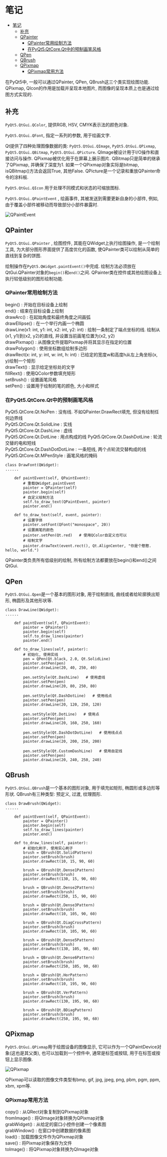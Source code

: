 # 笔记

<!-- TOC -->

- [笔记](#笔记)
    - [补充](#补充)
    - [QPainter](#qpainter)
        - [QPainter常用绘制方法](#qpainter常用绘制方法)
        - [在PyQt5.QtCore.Qt中的预制画笔风格](#在pyqt5qtcoreqt中的预制画笔风格)
    - [QPen](#qpen)
    - [QBrush](#qbrush)
    - [QPixmap](#qpixmap)
        - [QPixmap常用方法](#qpixmap常用方法)

<!-- /TOC -->

在PyQt5中, 一般可以通过QPainter, QPen, QBrush这三个类实现绘图功能. QPixmap, QIcon的作用是加载并呈现本地图片, 而图像的呈现本质上也是通过绘图方式实现的.

## 补充

`PyQt5.QtGui.QColor`, 提供RGB, HSV, CMYK表示法的颜色对象.

`PyQt5.QtGui.QFont`, 指定一系列的参数, 用于绘画文字.

Qt提供了四种处理图像数据的类: `PyQt5.QtGui.QImage`, `PyQt5.QtGui.QPixmap`, `PyQt5.QtGui.QBitmap`, `PyQt5.QtGui.QPicture`. QImage被设计用于I/O操作和直接访问与操作. QPixmap被优化用于在屏幕上展示图片. QBitmap只是简单的继承了QPixmap, 并确保了深度为1. 如果一个QPixmap对象实际是bitmap, isQBitmap()方法会返回True, 其他False. QPicture是一个记录和重放QPainter命令的涂料板.

`PyQt5.QtGui.QIcon` 用于处理不同模式和状态的可缩放图标.

`PyQt5.QtGui.QPaintEvent` , 绘画事件, 其被发送到需要更新自身的小部件, 例如, 由于覆盖小部件被移动而导致部分小部件暴露时.

![QPaintEvent](./img/6-1-QPaintEvent.png)

## QPainter

`PyQt5.QtGui.QPainter` , 绘图控件, 其能在QWidget上执行绘图操作, 是一个绘制工具, 为大部分图形界面提供了高度优化的函数, 使QPainter类可以绘制从简单的直线到复杂的饼图.

绘制操作在`PyQt5.QWidget.paintEvent()`中完成. 绘制方法必须放在QtGui.QPainter对象的`begin()`和`end()`之间. QPainter类在控件或其他绘图设备上执行较低级别的图形绘制功能.

### QPainter常用绘制方法

begin() : 开始在目标设备上绘制  
end() : 结束在目标设备上绘制  
drawArc() : 在起始角度和最终角度之间画弧  
drawEllipse() : 在一个举行内画一个椭圆  
drawLine(x1: int, y1: int, x2: int, y2: int) : 绘制一条制定了端点坐标的线. 绘制从(x1, y1)到(x2, y2)的直线, 并设置当前画笔位置为(x2, y2)  
drawPixmap() : 从图像文件提取Pixmap并将其显示在指定的位置  
drawPolygon() : 使用坐标数组绘制多边形  
drawRect(x: int, y: int, w: int, h: int) : 已给定的宽度w和高度h从左上角坐标(x, y)绘制一个矩形  
drawText() : 显示给定坐标处的文字  
fillRext() : 使用QColor参数填充矩形  
setBrush() : 设置画笔风格  
setPen() : 设置用于绘制的笔的颜色, 大小和样式  

### 在PyQt5.QtCore.Qt中的预制画笔风格

PyQt5.QtCore.Qt.NoPen : 没有线. 不如QPainter.DrawRect填充, 但没有绘制任何边界线  
PyQt5.QtCore.Qt.SolidLine : 实线  
PyQt5.QtCore.Qt.DashLine : 虚线  
PyQt5.QtCore.Qt.DotLine : 用点构成的线
PyQt5.QtCore.Qt.DashDotLine : 轮流交替的电和短线  
PyQt5.QtCore.Qt.DashDotDotLine : 一条短线, 两个点轮流交替构成的线  
PyQt5.QtCore.Qt.MPenStyle : 画笔风格的掩码  

    class DrawFont(QWidget):
    ......

        def paintEvent(self, QPaintEvent):
            # 重载QWidget.paintEvent
            painter = QPainter(self)
            painter.begin(self)
            # 自定义绘制方法
            self.to_draw_text(QPaintEvent, painter)
            painter.end()

        def to_draw_text(self, event, painter):
            # 设置字体
            painter.setFont(QFont("monospace", 20))
            # 设置画笔的颜色
            painter.setPen(Qt.red)   # 使用QColor自定义也可以
            # 绘制文字
            painter.drawText(event.rect(), Qt.AlignCenter, "你是个憨憨. hello, world.")

QPainter类负责所有低级别的绘制, 所有绘制方法都要放在begin()和end()之间QtGui.

## QPen

`PyQt5.QtGui.Qpen`是一个基本的图形对象, 用于绘制直线, 曲线或者给轮廓换出矩形, 椭圆形及其他形状等.

    class DrawLine(QWidget):
    ......

        def paintEvent(self, QPaintEvent):
            painter = QPainter()
            painter.begin(self)
            self.to_draw_lines(painter)
            painter.end()

        def to_draw_lines(self, painter):
            # 初始化, 使用实线
            pen = QPen(Qt.black, 2.0, Qt.SolidLine)
            painter.setPen(pen)
            painter.drawLine(20, 40, 250, 40)

            pen.setStyle(Qt.DashLine)   # 使用虚线
            painter.setPen(pen)
            painter.drawLine(20, 80, 250, 80)

            pen.setStyle(Qt.DashDotLine)   # 使用线点
            painter.setPen(pen)
            painter.drawLine(20, 120, 250, 120)

            pen.setStyle(Qt.DotLine)   # 使用点
            painter.setPen(pen)
            painter.drawLine(20, 160, 250, 160)

            pen.setStyle(Qt.DashDotDotLine)   # 使用线点点
            painter.setPen(pen)
            painter.drawLine(20, 200, 250, 200)

            pen.setStyle(Qt.CustomDashLine)   # 使用自定线
            painter.setPen(pen)
            painter.drawLine(20, 240, 250, 240)

## QBrush

`PyQt5.QtGui.QBrush`是一个基本的图形对象, 用于填充如矩形, 椭圆形或多边形等形状. QBrush有三种类型: 预定义, 过渡, 纹理图形.

    class DrawBrush(QWidget):
    ......

        def paintEvent(self, QPaintEvent):
            painter = QPainter()
            painter.begin(self)
            self.to_draw_lines(painter)
            painter.end()

        def to_draw_lines(self, painter):
            # 初始化刷子, 使用实心刷子
            brush = QBrush(Qt.SolidPattern)
            painter.setBrush(brush)
            painter.drawRect(10, 15, 90, 60)

            brush = QBrush(Qt.Dense1Pattern)
            painter.setBrush(brush)
            painter.drawRect(130, 15, 90, 60)

            brush = QBrush(Qt.Dense2Pattern)
            painter.setBrush(brush)
            painter.drawRect(250, 15, 90, 60)

            brush = QBrush(Qt.Dense3Pattern)
            painter.setBrush(brush)
            painter.drawRect(10, 105, 90, 60)

            brush = QBrush(Qt.DiagCrossPattern)
            painter.setBrush(brush)
            painter.drawRect(10, 105, 90, 60)

            brush = QBrush(Qt.Dense5Pattern)
            painter.setBrush(brush)
            painter.drawRect(130, 105, 90, 60)

            brush = QBrush(Qt.Dense6Pattern)
            painter.setBrush(brush)
            painter.drawRect(250, 105, 90, 60)

            brush = QBrush(Qt.HorPattern)
            painter.setBrush(brush)
            painter.drawRect(10, 195, 90, 60)

            brush = QBrush(Qt.VerPattern)
            painter.setBrush(brush)
            painter.drawRect(130, 195, 90, 60)

            brush = QBrush(Qt.BDiagPattern)
            painter.setBrush(brush)
            painter.drawRect(250, 195, 90, 60)

## QPixmap

`PyQt5.QtGui.QPixmap`用于绘图设备的图像显示, 它可以作为一个QPaintDevice对象(这也是其父类), 也可以加载到一个控件中, 通常是标签或按钮, 用于在标签或按钮上显示图像.

![QPixmap](./img/6-2-QPixmap.png)

QPixmap可以读取的图像文件类型有bmp, gif, jpg, jpeg, png, pbm, pgm, ppm, xbm, xpm等.

### QPixmap常用方法

copy() : 从QRect对象复制到QPixmap对象  
fromImage() : 将QImage对象转换为QPixmap对象  
grabWidget() : 从给定的窗口小控件创建一个像素图  
grabWindow() : 在窗口中创建数据的像素图  
load() : 加载图像文件作为QPixmap对象  
save() : 将Pixmap对象保存为文件  
toImage() : 将QPixmap对象转换为QImage对象
